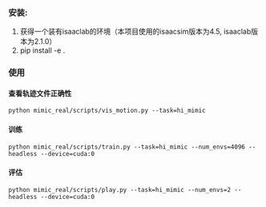 ### 安装:
1. 获得一个装有isaaclab的环境（本项目使用的isaacsim版本为4.5, isaaclab版本为2.1.0）
2. pip install -e .

### 使用
#### 查看轨迹文件正确性
```
python mimic_real/scripts/vis_motion.py --task=hi_mimic
```
#### 训练
```
python mimic_real/scripts/train.py --task=hi_mimic --num_envs=4096 --headless --device=cuda:0
```
#### 评估
```
python mimic_real/scripts/play.py --task=hi_mimic --num_envs=2 --headless --device=cuda:0
```
